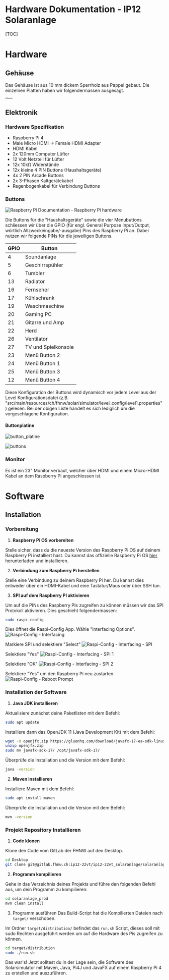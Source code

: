 # Hardware Dokumentation - IP12 Solaranlage

[TOC]

# Hardware

## Gehäuse

Das Gehäuse ist aus 10 mm dickem Sperrholz aus Pappel gebaut. Die einzelnen Platten haben wir folgendermassen ausgesägt.

<img src="./assets/bauplan.png" alt="Bauplan" style="zoom:33%;" />

## Elektronik

### Hardware Spezifikation

- Raspberry Pi 4
- Male Micro HDMI -> Female HDMI Adapter
- HDMI Kabel
- 2x 120mm Computer Lüfter
- 12 Volt Netzteil für Lüfter
- 12x 10kΩ Widerstände
- 12x kleine 4 PIN Buttons (Haushaltsgeräte)
- 4x 2 PIN Arcade Buttons
- 2x 3-Phasen Kaltgerätekabel
- Regenbogenkabel für Verbindung Buttons



### Buttons

![Raspberry Pi Documentation - Raspberry Pi hardware](./assets/GPIO-Pinout-Diagram-2.png)

Die Buttons für die "Haushaltsgeräte" sowie die vier Menubuttons schliessen wir über die GPIO (für engl. General Purpose Input/Output, wörtlich Allzweckeingabe/-ausgabe) Pins des Raspberry Pi an. Dabei nutzen wir folgende PINs für die jeweiligen Buttons.

| GPIO | Button              |
| ---- | ------------------- |
| 4    | Soundanlage         |
| 5    | Geschirrspühler     |
| 6    | Tumbler             |
| 13   | Radiator            |
| 16   | Fernseher           |
| 17   | Kühlschrank         |
| 19   | Waschmaschine       |
| 20   | Gaming PC           |
| 21   | Gitarre und Amp     |
| 22   | Herd                |
| 26   | Ventilator          |
| 27   | TV und Spielkonsole |
| 23   | Menü Button 2       |
| 24   | Menü Button 1       |
| 25   | Menü Button 3       |
| 12   | Menü Button 4       |

Diese Konfiguration der Buttons wird dynamisch vor jedem Level aus der Level Konfigurationsdatei (z.B. "src/main/resources/ch/fhnw/solar/simulator/level_config/level1.properties") gelesen. Bei der obigen Liste handelt es sich lediglich um die vorgeschlagene Konfiguration.



#### Buttonplatine

![button_platine](./assets/button_platine.png)

![buttons](./assets/buttons.png)



### Monitor

Es ist ein 23" Monitor verbaut, welcher über HDMI und einem Micro-HDMI Kabel an dem Raspberry Pi angeschlossen ist.



# Software

## Installation

### Vorbereitung

1. **Raspberry Pi OS vorbereiten**

Stelle sicher, dass du die neueste Version des Raspberry Pi OS auf deinem Raspberry Pi installiert hast. Du kannst das offizielle Raspberry Pi OS [hier](https://www.raspberrypi.org/software/operating-systems/) herunterladen und installieren.

2. **Verbindung zum Raspberry Pi herstellen**

Stelle eine Verbindung zu deinem Raspberry Pi her. Du kannst dies entweder über ein HDMI-Kabel und eine Tastatur/Maus oder über SSH tun.

3. **SPI auf dem Raspberry PI aktivieren**

Um auf die PINs des Raspberry PIs zugreifen zu können müssen wir das SPI Protokoll aktivieren. Dies geschieht folgendermassen:

```bash
sudo raspi-config
```

Dies öffnet die Raspi-Config App. Wähle "Interfacing Options".
![Raspi-Config - Interfacing](./assets/rc_cmd_main_interfacing.png) 

Markiere SPI und selektiere "Select"
![Raspi-Config - Interfacing - SPI](./assets/rc_cmd_interfacing_spi.png)

Selektiere "Yes"
![Raspi-Config - Interfacing - SPI 1](./assets/rc_cmd_spi_1.png)

Selektiere "OK"
![Raspi-Config - Interfacing - SPI 2](./assets/rc_cmd_spi_2.png)

Selektiere "Yes" um den Raspberry Pi neu zustarten.
![Raspi-Config - Reboot Prompt](./assets/rc_cmd_reboot.png)



### Installation der Software

1. **Java JDK installieren**

Aktualisiere zunächst deine Paketlisten mit dem Befehl:

```bash
sudo apt update
```

Installiere dann das OpenJDK 11 (Java Development Kit) mit dem Befehl:

```bash
wget -O openjfx.zip https://gluonhq.com/download/javafx-17-ea-sdk-linux-arm32/
unzip openjfx.zip
sudo mv javafx-sdk-17/ /opt/javafx-sdk-17/
```

Überprüfe die Installation und die Version mit dem Befehl:

```bash
java -version
```

2. **Maven installieren**

Installiere Maven mit dem Befehl:

```bash
sudo apt install maven
```

Überprüfe die Installation und die Version mit dem Befehl:

```bash
mvn -version
```



### Projekt Repository Installieren

1. **Code klonen**

Klone den Code vom GitLab der FHNW auf den Desktop.

```bash
cd Desktop
git clone git@gitlab.fhnw.ch:ip12-22vt/ip12-22vt_solaranlage/solaranlage_prod.git
```

2. **Programm kompilieren**

Gehe in das Verzeichnis deines Projekts und führe den folgenden Befehl aus, um dein Programm zu kompilieren:

```bash
cd solaranlage_prod
mvn clean install
```

3. Programm ausführen
    Das Build-Script hat die Kompilierten Dateien nach `target/` verschoben.

  Im Ordner `target/distribution/` befindet das `run.sh` Script, dieses soll mit sudo Rechten ausgeführt werden um auf die Hardware des Pis zugreifen zu können.

  ```bash
  cd target/distribution
  sudo ./run.sh
  ```

Das war's! Jetzt solltest du in der Lage sein, die Software des Solarsimulator mit Maven, Java, Pi4J und JavaFX auf einem Raspberry Pi 4 zu erstellen und auszuführen.